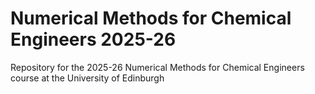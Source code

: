 # Numerical Methods for Chemical Engineers 2025-26

Repository for the 2025-26 Numerical Methods for Chemical Engineers course at the University of Edinburgh
